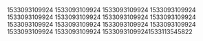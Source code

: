 1533093109924
1533093109924
1533093109924
1533093109924
1533093109924
1533093109924
1533093109924
1533093109924
1533093109924
1533093109924
1533093109924
1533093109924
1533093109924
1533093109924
15330931099241533113545822